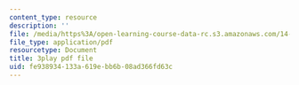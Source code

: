 ```yaml
---
content_type: resource
description: ''
file: /media/https%3A/open-learning-course-data-rc.s3.amazonaws.com/14-01-principles-of-microeconomics-fall-2018/fe938934133a619ebb6b08ad366fd63c_tCKk22kaZi4.pdf
file_type: application/pdf
resourcetype: Document
title: 3play pdf file
uid: fe938934-133a-619e-bb6b-08ad366fd63c
---
```


